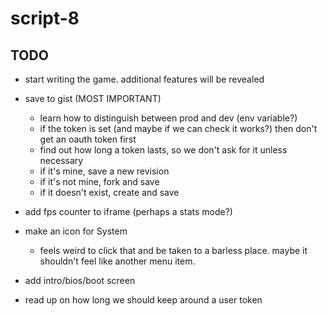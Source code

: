 # script-8

## TODO
- start writing the game. additional features will be revealed

- save to gist (MOST IMPORTANT)
  - learn how to distinguish between prod and dev (env variable?)
  - if the token is set (and maybe if we can check it works?) then don't get an oauth token first
  - find out how long a token lasts, so we don't ask for it unless necessary
  - if it's mine, save a new revision
  - if it's not mine, fork and save
  - if it doesn't exist, create and save
  

- add fps counter to iframe (perhaps a stats mode?)
- make an icon for System
  - feels weird to click that and be taken to a barless place. maybe it shouldn't feel like another menu item.
- add intro/bios/boot screen
- read up on how long we should keep around a user token